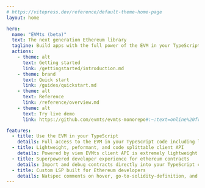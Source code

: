 ```yaml
---
# https://vitepress.dev/reference/default-theme-home-page
layout: home

hero:
  name: "EVMts (beta)"
  text: The next generation Ethereum library
  tagline: Build apps with the full power of the EVM in your TypeScript
  actions:
    - theme: alt
      text: Getting started
      link: /gettingstarted/introduction.md
    - theme: brand
      text: Quick start
      link: /guides/quickstart.md
    - theme: alt
      text: Reference
      link: /reference/overview.md
    - theme: alt
      text: Try live demo
      link: https://github.com/evmts/evmts-monorepo#:~:text=online%20frontend%20example%20on%20stackblitz

features:
  - title: Use the EVM in your TypeScript
    details: Full access to the EVM in your TypeScript code including local execution, forge-style scripting, and contract tracing powered by REVM
  - title: Lightweight, peformant, and code splittable client API
    details: Powered by viem EVMts client API is extremely lightweight typesafe and performant
  - title: Superpowered developer experience for ethereum contracts
    details: Import and debug contracts directly into your TypeScript code
  - title: Custom LSP built for Ethereum developers
    details: Natspec comments on hover, go-to-solidity-definition, and other superpowers built into your Editor
---
```


